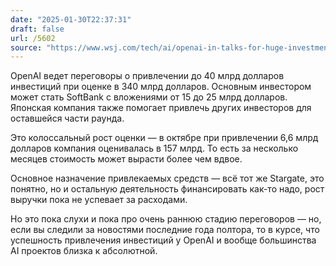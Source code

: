 ```yaml
---
date: "2025-01-30T22:37:31"
draft: false
url: /5602
source: "https://www.wsj.com/tech/ai/openai-in-talks-for-huge-investment-round-valuing-it-up-to-340-billion-2a2d4327?st=xxKo8B&reflink=desktopwebshare_permalink"
---
```


OpenAI ведет переговоры о привлечении до 40 млрд долларов инвестиций при оценке в 340 млрд долларов. Основным инвестором может стать SoftBank с вложениями от 15 до 25 млрд долларов. Японская компания также помогает привлечь других инвесторов для оставшейся части раунда.

Это колоссальный рост оценки — в октябре при привлечении 6,6 млрд долларов компания оценивалась в 157 млрд. То есть за несколько месяцев стоимость может вырасти более чем вдвое.

Основное назначение привлекаемых средств — всё тот же Stargate, это понятно, но и остальную деятельность финансировать как-то надо, рост выручки пока не успевает за расходами.

Но это пока слухи и пока про очень раннюю стадию переговоров — но, если вы следили за новостями последние года полтора, то в курсе, что успешность привлечения инвестиций у OpenAI и вообще большинства AI проектов близка к абсолютной.